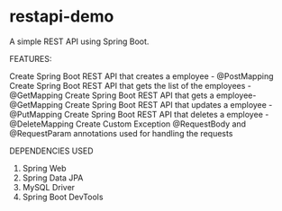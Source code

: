 # restapi-demo

A simple REST API using Spring Boot.

FEATURES:

Create Spring Boot REST API that creates a employee - @PostMapping
Create Spring Boot REST API that gets the list of the employees - @GetMapping
Create Spring Boot REST API that gets a employee- @GetMapping
Create Spring Boot REST API that updates a employee - @PutMapping
Create Spring Boot REST API that deletes a employee - @DeleteMapping
Create Custom Exception
@RequestBody and @RequestParam annotations used for handling the requests

DEPENDENCIES USED

1. Spring Web
2. Spring Data JPA
3. MySQL Driver
4. Spring Boot DevTools
